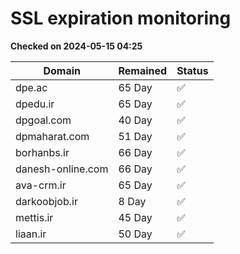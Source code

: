 # SSL expiration monitoring

**Checked on 2024-05-15 04:25**

| Domain | Remained | Status       |
|--------|----------|--------------|
| dpe.ac     | 65 Day   | ✅ |
| dpedu.ir     | 65 Day   | ✅ |
| dpgoal.com     | 40 Day   | ✅ |
| dpmaharat.com     | 51 Day   | ✅ |
| borhanbs.ir     | 66 Day   | ✅ |
| danesh-online.com     | 66 Day   | ✅ |
| ava-crm.ir     | 65 Day   | ✅ |
| darkoobjob.ir     | 8 Day   | ✅ |
| mettis.ir     | 45 Day   | ✅ |
| liaan.ir     | 50 Day   | ✅ |
